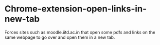 # Chrome-extension-open-links-in-new-tab
Forces sites such as moodle.iitd.ac.in that open some pdfs and links on the same webpage to go over and open them in a new tab.
